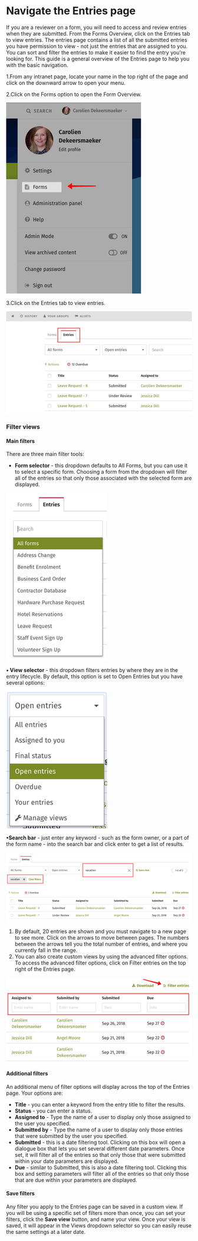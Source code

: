 # Navigate the Entries page



If you are a reviewer on a form, you will need to access and review entries when they are submitted. From the Forms Overview, click on the Entries tab to view entries. The entries page contains a list of all the submitted entries you have permission to view - not just the entries that are assigned to you. You can sort and filter the entries to make it easier to find the entry you’re looking for. This guide is a general overview of the Entries page to help you with the basic navigation.

1.From any intranet page, locate your name in the top right of the page and click on the downward arrow to open your menu.

2.Click on the Forms option to open the Form Overview.  


![](../../../.gitbook/assets/1%20%287%29.png)

3.Click on the Entries tab to view entries.

![](../../../.gitbook/assets/2%20%2818%29.png)



### Filter views

#### Main filters

There are three main filter tools:

* **Form selector** - this dropdown defaults to All Forms, but you can use it to select a specific form. Choosing a form from the dropdown will filter all of the entries so that only those associated with the selected form are displayed.

![](../../../.gitbook/assets/3%20%2811%29.png)

**• View selector** - this dropdown filters entries by where they are in the entry lifecycle. By default, this option is set to Open Entries but you have several options:

![](../../../.gitbook/assets/4%20%2821%29.png)

**•Search bar** - just enter any keyword - such as the form owner, or a part of the form name - into the search bar and click enter to get a list of results.

![](../../../.gitbook/assets/5%20%2818%29.png)



1. By default, 20 entries are shown and you must navigate to a new page to see more. Click on the arrows to move between pages. The numbers between the arrows tell you the total number of entries, and where you currently fall in the range. 
2. You can also create custom views by using the advanced filter options. To access the advanced filter options, click on Filter entries on the top right of the Entries page.

![](../../../.gitbook/assets/6%20%288%29.png)

#### Additional filters

An additional menu of filter options will display across the top of the Entries page. Your options are:

* **Title** - you can enter a keyword from the entry title to filter the results.
* **Status** - you can enter a status.
* **Assigned to** - Type the name of a user to display only those assigned to the user you specified.
* **Submitted by** - Type the name of a user to display only those entries that were submitted by the user you specified.
* **Submitted** - this is a date filtering tool. Clicking on this box will open a dialogue box that lets you set several different date parameters. Once set, it will filter all of the entries so that only those that were submitted within your date parameters are displayed.
* **Due** - similar to Submitted, this is also a date filtering tool. Clicking this box and setting parameters will filter all of the entries so that only those that are due within your parameters are displayed.

#### Save filters

Any filter you apply to the Entries page can be saved in a custom view. If you will be using a specific set of filters more than once, you can set your filters, click the **Save view** button, and name your view. Once your view is saved, it will appear in the Views dropdown selector so you can easily reuse the same settings at a later date.  


